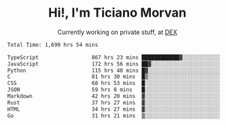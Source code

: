 <h1 align="center">Hi!, I'm Ticiano Morvan</h1>
<p align="center">Currently working on private stuff, at <a href="https://getdex.ai" target="_blank">DEX</a></p>

<!--START_SECTION:waka-->

```txt
Total Time: 1,699 hrs 54 mins

TypeScript                 867 hrs 23 mins ████████████▓░░░░░░░░░░░░   51.03 %
JavaScript                 172 hrs 56 mins ██▓░░░░░░░░░░░░░░░░░░░░░░   10.17 %
Python                     115 hrs 48 mins █▓░░░░░░░░░░░░░░░░░░░░░░░   06.81 %
C                          81 hrs 30 mins  █▒░░░░░░░░░░░░░░░░░░░░░░░   04.79 %
CSS                        68 hrs 53 mins  █░░░░░░░░░░░░░░░░░░░░░░░░   04.05 %
JSON                       59 hrs 8 mins   █░░░░░░░░░░░░░░░░░░░░░░░░   03.48 %
Markdown                   42 hrs 20 mins  ▓░░░░░░░░░░░░░░░░░░░░░░░░   02.49 %
Rust                       37 hrs 27 mins  ▓░░░░░░░░░░░░░░░░░░░░░░░░   02.20 %
HTML                       34 hrs 27 mins  ▓░░░░░░░░░░░░░░░░░░░░░░░░   02.03 %
Go                         31 hrs 21 mins  ▒░░░░░░░░░░░░░░░░░░░░░░░░   01.84 %
```

<!--END_SECTION:waka-->
